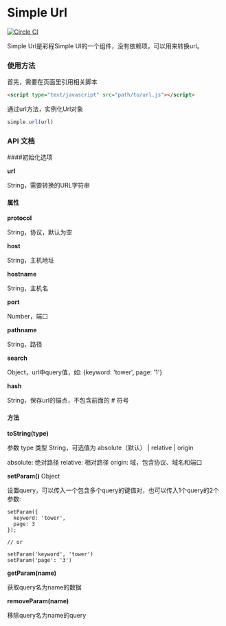 # Simple Url
[![Circle CI](https://circleci.com/gh/mycolorway/simple-url.png?style=badge)](https://circleci.com/gh/mycolorway/simple-url)


Simple Url是彩程Simple UI的一个组件，没有依赖项，可以用来转换url。

### 使用方法
首先，需要在页面里引用相关脚本

```html
<script type="text/javascript" src="path/to/url.js"></script>

```

通过url方法，实例化Url对象

```js
simple.url(url)

```

### API 文档

####初始化选项

__url__

String，需要转换的URL字符串

#### 属性

__protocol__

String，协议，默认为空

__host__

String，主机地址

__hostname__

String，主机名

__port__

Number，端口

__pathname__

String，路径

__search__

Object，url中query值，如: {keyword: 'tower', page: '1'}

__hash__

String，保存url的锚点，不包含前面的 # 符号

#### 方法

__toString(type)__

参数 type 类型 String，可选值为 absolute（默认） | relative | origin

absolute: 绝对路径
relative: 相对路径
origin: 域，包含协议、域名和端口

__setParam()__ Object

设置query，可以传入一个包含多个query的键值对，也可以传入1个query的2个参数:

```
setParam({
  keyword: 'tower',
  page: 3
});

// or

setParam('keyword', 'tower')
setParam('page': '3')
```

__getParam(name)__

获取query名为name的数据

__removeParam(name)__

移除query名为name的query
